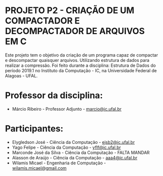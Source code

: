 # PROJETO P2 - CRIAÇÃO DE UM COMPACTADOR E DECOMPACTADOR DE ARQUIVOS EM C

Este projeto tem o objetivo da criação de um programa capaz de compactar e descompactar quaisquer arquivos. Utilizando estrutura de dados para realizar a compressão. Foi feito durante a disciplina: Estrutura de Dados do período 2019.1 no Instituto da Computação - IC, na Universidade Federal de Alagoas - UFAL.

# Professor da disciplina: 
* Márcio Ribeiro          - Professor Adjunto           - marcio@ic.ufal.br

# Participantes:
* Elygledson José         - Ciência da Computação       - ejsb2@ic.ufal.br
* Yago Felipe             - Ciência da Computação       - yflf@ic.ufal.br
* Marconde José da Silva  - Ciência da Computação       - FALTA MANDAR
* Alasson de Araújo       - Ciência da Computação       - aaa4@ic.ufal.br
* Wilamis Micael          - Engenharia de Computação    - wilamis.micael@gmail.com
